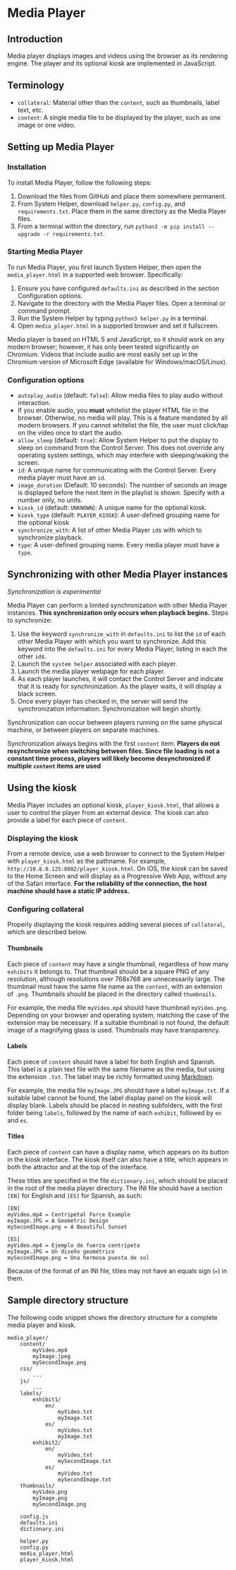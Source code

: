 # Media Player

## Introduction
Media player displays images and videos using the browser as its rendering engine. The player and its optional kiosk are implemented in JavaScript.

## Terminology
* `collateral`: Material other than the `content`, such as thumbnails, label text, etc.
* `content`: A single media file to be displayed by the player, such as one image or one video.

## Setting up Media Player

### Installation

To install Media Player, follow the following steps:

1. Download the files from GitHub and place them somewhere permanent.
3. From System Helper, download `helper.py`, `config.py`, and `requirements.txt`. Place them in the same directory as the Media Player files.
4. From a terminal within the directory, run `python3 -m pip install --upgrade -r requirements.txt`.

### Starting Media Player

To run Media Player, you first launch System Helper, then open the `media_player.html` in a supported web browser. Specifically:

1. Ensure you have configured `defaults.ini` as described in the section Configuration options.
2. Navigate to the directory with the Media Player files. Open a terminal or command prompt.
3. Run the System Helper by typing `python3 helper.py` in a terminal.
4. Open `media_player.html` in a supported browser and set it fullscreen.

Media player is based on HTML 5 and JavaScript, so it should work on any modern browser; however, it has only been tested significantly on Chromium. Videos that include audio are most easily set up in the Chromium version of Microsoft Edge (available for Windows/macOS/Linux).

### Configuration options
* `autoplay_audio` (default: `false`): Allow media files to play audio without interaction.
 * If you enable audio, you **must** whitelist the player HTML file in the browser. Otherwise, no media will play. This is a feature mandated by all modern browsers. If you cannot whitelist the file, the user must click/tap on the video once to start the audio.
* `allow_sleep` (default: `true`): Allow System Helper to put the display to sleep on command from the Control Server. This does not override any operating system settings, which may interfere with sleeping/waking the screen.
* `id`: A unique name for communicating with the Control Server. Every media player must have an `id`.
* `image_duration` (Default: 10 seconds): The number of seconds an image is displayed before the next item in the playlist is shown. Specify with a number only, no units.
* `kiosk_id` (default: `UNKNOWN`): A unique name for the optional kiosk.
* `kiosk_type` (default: `PLAYER_KIOSK`): A user-defined grouping name for the optional kiosk
* `synchronize_with`: A list of other Media Player `id`s with which to synchronize playback.
* `type`: A user-defined grouping name. Every media player must have a `type`.

## Synchronizing with other Media Player instances

_Synchronization is experimental_

Media Player can perform a limited synchronization with other Media Player instances. **This synchronization only occurs when playback begins.** Steps to synchronize:

1. Use the keyword `synchronize_with` in `defaults.ini` to list the `id` of each other Media Player with which you want to synchronize. Add this keyword into the `defaults.ini` for every Media Player, listing in each the other `id`s.
2. Launch the `system helper` associated with each player.
3. Launch the media player webpage for each player.
4. As each player launches, it will contact the Control Server and indicate that it is ready for synchronization. As the player waits, it will display a black screen.
5. Once every player has checked in, the server will send the synchronization information. Synchronization will begin shortly.

Synchronization can occur between players running on the same physical machine, or between players on separate machines.

Synchronization always begins with the first `content` item. **Players do not resynchronize when switching between files. Since file loading is not a constant time process, players will likely become desynchronized if multiple `content` items are used**

## Using the kiosk

Media Player includes an optional kiosk, `player_kiosk.html`, that allows a user to control the player from an external device. The kiosk can also provide a label for each piece of `content`.

### Displaying the kiosk
From a remote device, use a web browser to connect to the System Helper with `player_kiosk.html` as the pathname. For example, `http://10.8.0.125:8082/player_kiosk.html`. On iOS, the kiosk can be saved to the Home Screen and will display as a Progressive Web App, without any of the Safari interface. **For the reliability of the connection, the host machine should have a static IP address.**

### Configuring collateral
Properly displaying the kiosk requires adding several pieces of `collateral`, which are described below.

#### Thumbnails
Each piece of `content` may have a single thumbnail, regardless of how many `exhibits` it belongs to. That thumbnail should be a square PNG of any resolution, although resolutions over 768x768 are unnecessarily large. The thumbnail must have the same file name as the `content`, with an extension of `.png`. Thumbnails should be placed in the directory called `thumbnails`.

For example, the media file `myVideo.mp4` should have thumbnail `myVideo.png`. Depending on your browser and operating system, matching the case of the extension may be necessary. If a suitable thumbnail is not found, the default image of a magnifying glass is used. Thumbnails may have transparency.

#### Labels
Each piece of `content` should have a label for both English and Spanish. This label is a plain text file with the same filename as the media, but using the extension `.txt`. The label may be richly formatted using [Markdown](https://www.markdownguide.org/basic-syntax/).

For example, the media file `myImage.JPG` should have a label `myImage.txt`. If a suitable label cannot be found, the label display panel on the kiosk will display blank. Labels should be placed in nesting subfolders, with the first folder being `labels`, followed by the name of each `exhibit`, followed by `en` and `es`.

#### Titles
Each piece of `content` can have a display name, which appears on its button in the kiosk interface. The kiosk itself can also have a title, which appears in both the attractor and at the top of the interface.

These titles are specified in the file `dictionary.ini`, which should be placed in the root of the media player directory. The INI file should have a section `[EN]` for English and `[ES]` for Spanish, as such:

```
[EN]
myVideo.mp4 = Centripetal Force Example
myImage.JPG = A Geometric Design
mySecondImage.png = A Beautiful Sunset

[ES]
myVideo.mp4 = Ejemplo de fuerza centrípeta
myImage.JPG = Un diseño geométrico
mySecondImage.png = Una hermosa puesta de sol
```

Because of the format of an INI file, titles may not have an equals sign (`=`) in them.

## Sample directory structure
The following code snippet shows the directory structure for a complete media player and kiosk.

```
media_player/
    content/
        myVideo.mp4
        myImage.jpeg
        mySecondImage.png
    css/
        ...
    js/
        ...
    labels/
        exhibit1/
            en/
                myVideo.txt
                myImage.txt
            es/
                myVideo.txt
                myImage.txt
        exhibit2/
            en/
                myVideo.txt
                mySecondImage.txt
            es/
                myVideo.txt
                mySecondImage.txt
    thumbnails/
        myVideo.png
        myImage.png
        mySecondImage.png

    config.js
    defaults.ini
    dictionary.ini

    helper.py
    config.py
    media_player.html
    player_kiosk.html
```
